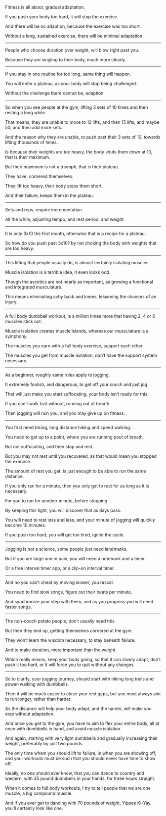 Fitness is all about,
gradual adaptation.

If you push your body too hard,
it will stop the exercise.

And there will be no adaption,
because the exercise was too short.

Without a long, sustained exercise,
there will be minimal adaptation.

---

People who choose duration over weight,
will blow right past you.

Because they are singling to their body,
much more clearly.

---

If you stay in one routine for too long,
same thing will happen.

You will enter a plateau,
as your body will stop being challenged.

Without the challenge there cannot be,
adaption.


---

So when you see people at the gym,
lifting 3 sets of 10 times and then resting a long while.

That means, they are unable to move to 12 lifts,
and then 15 lifts, and maybe 50, and then add more sets.

And the reason why they are unable,
to push past their 3 sets of 10, towards lifting thousands of times.

Is because their weights are too heavy,
the body shuts them down at 10, that is their maximum.

But their maximum is not a triumph,
that is their plateau.

They have,
cornered themselves.

They lift too heavy,
their body stops them short.

And their failure,
keeps them in the plateau.

---

Sets and reps,
require incrementation.

All the while, adjusting tempo,
and rest period, and weight.

---

It is only 3x10 the first month,
otherwise that is a recipe for a plateau.

So how do you push past 3x10?
by not choking the body with weights that are too heavy.

---

This lifting that people usually do,
is almost certainly isolating muscles.

Muscle isolation is a terrible idea,
it even looks odd.

Though the ascetics are not nearly as important,
as growing a functional and integrated musculature.

This means eliminating achy back and knees,
lessening the chances of an injury.

---

A full body dumbbell workout,
is a million times more that having  2, 4 or 6 muscles stick out.

Muscle isolation creates muscle islands,
whereas our musculature is a symphony.

The muscles you earn with a full body exercise,
support each other.

The muscles you get from muscle isolation,
don’t have the support system necessary.

---

As a beginner,
roughly same rules apply to jogging.

It extremely foolish, and dangerous,
to get off your couch and just jog.

That will just make you start suffocating,
your body isn’t ready for this.

If you can’t walk fast without,
running out of breath.

Then jogging will ruin you,
and you may give up on fitness.

---

You first need hiking,
long distance hiking and speed walking.

You need to get up to a point,
where you are running pout of breath.

But not suffocating,
and then stop and rest.

But you may not rest until you recovered,
as that would mean you stopped the exercise.

The amount of rest you get,
is just enough to be able to run the same distance.

If you only ran for a minute,
then you only get to rest for as long as it is necessary.

For you to run for another minute,
before stopping.

By keeping this tight,
you will discover that as days pass.

You will need to rest less and less,
and your minute of jogging will quickly become 10 minutes.

If you push too hard,
you will get too tired, ignite the cycle.

---

Jogging is not a science,
some people just need landmarks.

But if you are large and in pain,
you will need a notebook and a timer.

Or a free interval timer app,
or a clip-on interval timer.

---

And no you can’t cheat by moving slower,
you rascal.

You need to find slow songs,
figure out their beats per minute.

And synchronize your step with them,
and as you progress you will need faster songs.

---

The non-couch potato people,
don’t usually need this.

But then they end up,
getting themselves cornered at the gym.

They won’t learn the wisdom necessary,
to stay beneath failure.

And to make duration,
more important than the weight.

Which really means, keep your body going, so that it can slowly adapt,
don’t push it too hard, or it will force you to quit without any changes.

---

So to clarify, your jogging journey,
should start with hiking long trails and power-walking with dumbbells.

Then it will be much easier to close your rest gaps,
but you must always aim to run longer, rather than harder.

As the distance will help your body adapt,
and the harder, will make you stop without adaptation.

And once you get to the gym, you have to aim to flex your entire body,
all at once with dumbbells in hand, and avoid muscle isolation.

And again, starting with very light dumbbells and gradually increasing their weight,
preferably by just two pounds.

The only time wham you should lift to failure, is when you are showing off,
and your workouts must be such that you should never have time to show off.

Ideally, no one should ever know, that you can dance to country and western,
with 35 pound dumbbells in your hands, for three hours straight.

When it comes to full body workouts,
I try to tell people that we are one muscle, a big compound muscle.

And if you ever get to dancing with 70 pounds of weight,
Yippee Ki-Yay, you’ll certainly look like one.
